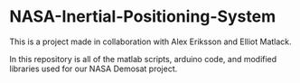 # NASA-Inertial-Positioning-System
This is a project made in collaboration with Alex Eriksson and Elliot Matlack.


In this repository is all of the matlab scripts, arduino code, and modified libraries used for our NASA Demosat project. 
